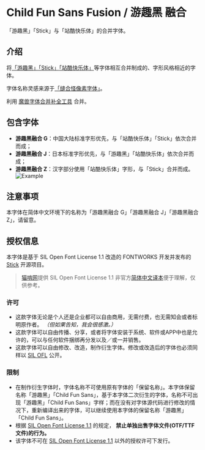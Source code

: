 # Child Fun Sans Fusion / 游趣黑 融合 
 「游趣黑」「Stick」与「站酷快乐体」的合并字体。 
   
 ## 介绍 
将[「游趣黑」](https://github.com/Des-Magmeta/ChildFunSans)[「Stick」](https://github.com/fontworks-fonts/Stick)[「站酷快乐体」](https://github.com/googlefonts/zcool-kuaile)等字体相互合并制成的、字形风格相近的字体。 
  
 字体名称灵感来源于[「缝合怪像素字体」](https://github.com/TakWolf/fusion-pixel-font)。 
  
 利用 [魔兽字体合并补全工具](https://github.com/nowar-fonts/Warcraft-Font-Merger) 合并。

 ## 包含字体
- **游趣黑融合 G**：中国大陆标准字形优先，与「站酷快乐体」「Stick」依次合并而成；  
- **游趣黑融合 J**：日本标准字形优先，与「游趣黑」「站酷快乐体」依次合并而成；  
- **游趣黑融合 Z**：汉字部分使用「站酷快乐体」字形，与「Stick」合并而成。  
![Example](https://github.com/Des-Magmeta/ChildFunSans-Fusion/assets/125174106/3c0d435b-d442-462f-8364-94bdb9e1c043)

 ## 注意事项 
 本字体在简体中文环境下的名称为「游趣黑融合 G」「游趣黑融合 J」「游趣黑融合 Z」，请留意。 
  
 ## 授权信息 
  
 本字体是基于 SIL Open Font License 1.1 改造的 FONTWORKS 开发并发布的 [Stick](https://github.com/fontworks-fonts/Stick) 开源项目。
  
 > [猫啃网](https://www.maoken.com/)提供 SIL Open Font License 1.1 非官方[简体中文译本](https://www.maoken.com/ofl)便于理解，仅供参考。 
  
 ### 许可 
  
 - 这款字体无论是个人还是企业都可以自由商用，无需付费，也无需知会或者标明原作者。 *（但如果告知，我会很感激。）* 
 - 这款字体可以自由传播、分享，或者将字体安装于系统、软件或APP中也是允许的，可以与任何软件捆绑再分发以及／或一并销售。 
 - 这款字体可以自由修改、改造，制作衍生字体。修改或改造后的字体也必须同样以 [SIL OFL](https://scripts.sil.org/OFL) 公开。 
  
 ### 限制 
  
 - 在制作衍生字体时，字体名称不可使用原有字体的「保留名称」。本字体保留名称「游趣黑」「Child Fun Sans」，基于本字体二次衍生的字体，名称不可出现「游趣黑」「Child Fun Sans」字样；而在没有对字体源代码进行修改的情况下，重新编译出来的字体，可以继续使用本字体的保留名称「游趣黑」「Child Fun Sans」。 
 - 根据 [SIL Open Font License 1.1](https://scripts.sil.org/OFL) 的规定， **禁止单独出售字体文件(OTF/TTF文件)的行为。** 
 - 该字体不可在 [SIL Open Font License 1.1](https://scripts.sil.org/OFL) 以外的授权许可下发行。
